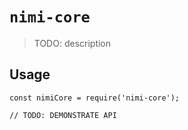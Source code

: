 # `nimi-core`

> TODO: description

## Usage

```
const nimiCore = require('nimi-core');

// TODO: DEMONSTRATE API
```
